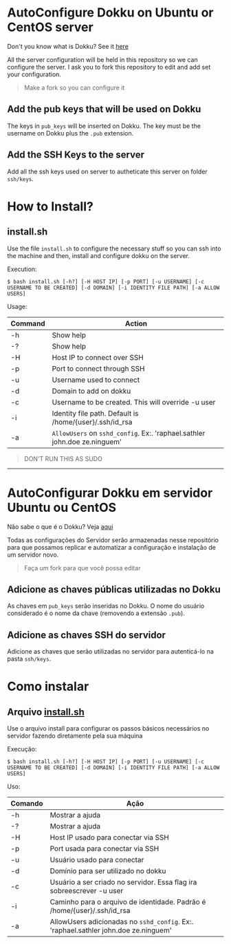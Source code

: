 # AutoConfigure Dokku on Ubuntu or CentOS server

Don't you know what is Dokku? See it [here](https://github.com/dokku/dokku)

All the server configuration will be held in this repository so we can configure the server. 
I ask you to fork this repository to edit and add set your configuration.

> Make a fork so you can configure it

## Add the pub keys that will be used on Dokku

The keys in `pub_keys` will be inserted on Dokku. The key must be the username on Dokku plus the `.pub` extension.

## Add the SSH Keys to the server

Add all the ssh keys used on server to autheticate this server on folder `ssh/keys`.

# How to Install?

## install.sh

Use the file `install.sh` to configure the necessary stuff so you can ssh into the machine and then, install and configure dokku on the server.

Execution:

```
$ bash install.sh [-h?] [-H HOST IP] [-p PORT] [-u USERNAME] [-c USERNAME TO BE CREATED] [-d DOMAIN] [-i IDENTITY FILE PATH] [-a ALLOW USERS] 
```

Usage: 

|Command|Action|
|---|---|
|-h|Show help|
|-?|Show help|
|-H|Host IP to connect over SSH|
|-p|Port to connect through SSH|
|-u|Username used to connect|
|-d|Domain to add on dokku|
|-c|Username to be created. This will override -u user|
|-i|Identity file path. Default is /home/{user}/.ssh/id_rsa|
|-a|`AllowUsers` on `sshd_config`. Ex:. 'raphael.sathler john.doe ze.ninguem'|

> DON'T RUN THIS AS SUDO


---

# AutoConfigurar Dokku em servidor Ubuntu ou CentOS

Não sabe o que é o Dokku? Veja [aqui](https://github.com/dokku/dokku)

Todas as configurações do Servidor serão armazenadas nesse repositório para que possamos replicar e automatizar a configuração e instalação de um servidor novo.

> Faça um fork para que você possa editar 

## Adicione as chaves públicas utilizadas no Dokku

As chaves em `pub_keys` serão inseridas no Dokku. O nome do usuário considerado é o nome da chave (removendo a extensão `.pub`).

## Adicione as chaves SSH do servidor

Adicione as chaves que serão utilizadas no servidor para autenticá-lo na pasta `ssh/keys`.

# Como instalar

## Arquivo [install.sh](https://github.com/phasath/auto-install-dokku/blob/master/install.sh)

Use o arquivo install para configurar os passos básicos necessários no servidor fazendo diretamente pela sua máquina

Execução:

```
$ bash install.sh [-h?] [-H HOST IP] [-p PORT] [-u USERNAME] [-c USERNAME TO BE CREATED] [-d DOMAIN] [-i IDENTITY FILE PATH] [-a ALLOW USERS] 
```

Uso: 

|Comando|Ação|
|---|---|
|-h|Mostrar a ajuda|
|-?|Mostrar a ajuda|
|-H|Host IP usado para conectar via SSH|
|-p|Port usada para conectar via SSH|
|-u|Usuário usado para conectar|
|-d|Domínio para ser utilizado no dokku|
|-c|Usuário a ser criado no servidor. Essa flag ira sobreescrever -u user|
|-i|Caminho para o arquivo de identidade. Padrão é /home/{user}/.ssh/id_rsa|
|-a|AllowUsers adicionadas no `sshd_config`. Ex:. 'raphael.sathler john.doe ze.ninguem'|